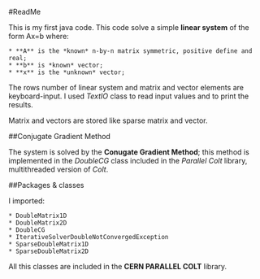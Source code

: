 #ReadMe

This is my first java code.
This code solve a simple **linear system** of the form Ax=b where:

	* **A** is the *known* n-by-n matrix symmetric, positive define and real;
	* **b** is *known* vector;
	* **x** is the *unknown* vector;

The rows number of linear system and matrix and vector elements are keyboard-input. I used *TextIO* class to read input values and to print the results.

Matrix and vectors are stored like sparse matrix and vector.

##Conjugate Gradient Method

The system is solved by the **Conugate Gradient Method**; this method is implemented in the *DoubleCG* class included in the *Parallel Colt* library, multithreaded version of *Colt*.


##Packages & classes

I imported:

	* DoubleMatrix1D
	* DoubleMatrix2D
	* DoubleCG
	* IterativeSolverDoubleNotConvergedException
	* SparseDoubleMatrix1D
	* SparseDoubleMatrix2D

All this classes are included in the **CERN PARALLEL COLT** library.   
